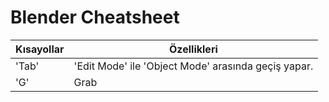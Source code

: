 # Blender Cheatsheet

| Kısayollar | Özellikleri |
|----------- | -----------|
| 'Tab' | 'Edit Mode' ile 'Object Mode' arasında geçiş yapar.|
| 'G' | Grab |
